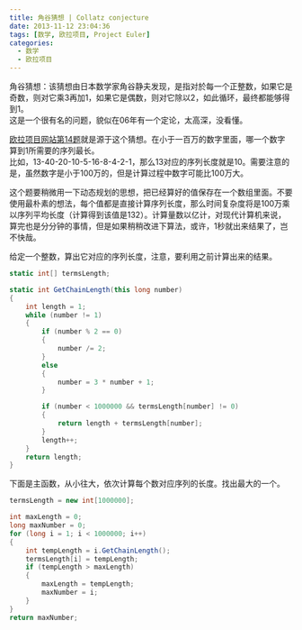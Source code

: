 ```yaml
---
title: 角谷猜想 | Collatz conjecture
date: 2013-11-12 23:04:36
tags: [数学, 欧拉项目, Project Euler]
categories:
  - 数学
  - 欧拉项目
---
```

角谷猜想：该猜想由日本数学家角谷静夫发现，是指对於每一个正整数，如果它是奇数，则对它乘3再加1，如果它是偶数，则对它除以2，如此循环，最终都能够得到1。  
这是一个很有名的问题，貌似在06年有一个定论，太高深，没看懂。

[欧拉项目网站第14题](https://projecteuler.net/problem=14 "Problem 14 - Project Euler")就是源于这个猜想。在小于一百万的数字里面，哪一个数字算到1所需要的序列最长。  
比如，13-40-20-10-5-16-8-4-2-1，那么13对应的序列长度就是10。需要注意的是，虽然数字是小于100万的，但是计算过程中数字可能比100万大。

这个题要稍微用一下动态规划的思想，把已经算好的值保存在一个数组里面。不要使用最朴素的想法，每个值都是直接计算序列长度，那么时间复杂度将是100万乘以序列平均长度（计算得到该值是132）。计算量数以亿计，对现代计算机来说，算完也是分分钟的事情，但是如果稍稍改进下算法，或许，1秒就出来结果了，岂不快哉。

给定一个整数，算出它对应的序列长度，注意，要利用之前计算出来的结果。
``` csharp
static int[] termsLength;

static int GetChainLength(this long number)
{
    int length = 1;
    while (number != 1)
    {
        if (number % 2 == 0)
        {
            number /= 2;
        }
        else
        {
            number = 3 * number + 1;
        }

        if (number < 1000000 && termsLength[number] != 0)
        {
            return length + termsLength[number];
        }
        length++;
    }
    return length;
}
```

下面是主函数，从小往大，依次计算每个数对应序列的长度。找出最大的一个。
``` csharp
termsLength = new int[1000000];

int maxLength = 0;
long maxNumber = 0;
for (long i = 1; i < 1000000; i++)
{
    int tempLength = i.GetChainLength();
    termsLength[i] = tempLength;
    if (tempLength > maxLength)
    {
        maxLength = tempLength;
        maxNumber = i;
    }
}
return maxNumber;
```